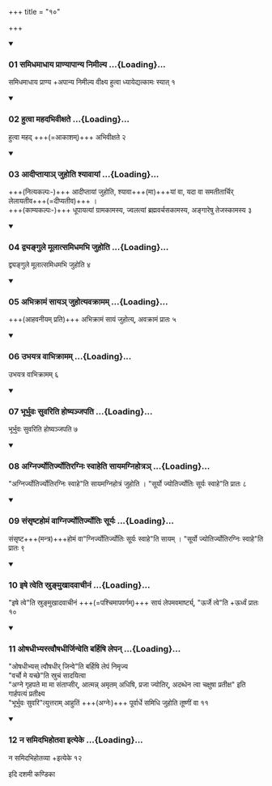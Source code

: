 +++
title = "१०"

+++

<div class="js_include" includetitle="true" newlevelforh1="3" unfilled="" url="/vedAH_yajuH/taittirIyam/sUtram/ApastambaH/shrautam/vishvAsa-prastutiH/06/10/01_samidhamAdhAya_prANyApAnya_nimIlya.md">
<details open><summary><h3>01 समिधमाधाय प्राण्यापान्य निमील्य ...{Loading}...</h3></summary>

समिधमाधाय प्राण्य +अपान्य निमील्य वीक्ष्य हुत्वा ध्यायेद्यत्कामः स्यात् १  

</details>
</div>


<div class="js_include" includetitle="true" newlevelforh1="3" unfilled="" url="/vedAH_yajuH/taittirIyam/sUtram/ApastambaH/shrautam/vishvAsa-prastutiH/06/10/02_hutvA_mahadabhivIxate.md">
<details open><summary><h3>02 हुत्वा महदभिवीक्षते ...{Loading}...</h3></summary>

हुत्वा महद् +++(=आकाशम्)+++ अभिवीक्षते २  

</details>
</div>


<div class="js_include" includetitle="true" newlevelforh1="3" unfilled="" url="/vedAH_yajuH/taittirIyam/sUtram/ApastambaH/shrautam/vishvAsa-prastutiH/06/10/03_AdIptAyA~n_juhoti_shyAvAyAM.md">
<details open><summary><h3>03 आदीप्तायाञ् जुहोति श्यावायां ...{Loading}...</h3></summary>

+++(नित्यकल्पः-)+++ आदीप्तायां जुहोति, श्यावा+++(मा)+++यां वा, यदा वा समतीतार्चिर् लेलायतीव+++(=दीप्यतीव)+++ ।  
+++(काम्यकल्पः-)+++ धूपायत्यां ग्रामकामस्य, ज्वलत्यां ब्रह्मवर्चसकामस्य, अङ्गारेषु तेजस्कामस्य ३  

</details>
</div>


<div class="js_include" includetitle="true" newlevelforh1="3" unfilled="" url="/vedAH_yajuH/taittirIyam/sUtram/ApastambaH/shrautam/vishvAsa-prastutiH/06/10/04_dvyangule_mUlAtsamidhamabhi_juhoti.md">
<details open><summary><h3>04 द्व्यङ्गुले मूलात्समिधमभि जुहोति ...{Loading}...</h3></summary>

द्व्यङ्गुले मूलात्समिधमभि जुहोति ४  

</details>
</div>


<div class="js_include" includetitle="true" newlevelforh1="3" unfilled="" url="/vedAH_yajuH/taittirIyam/sUtram/ApastambaH/shrautam/vishvAsa-prastutiH/06/10/05_abhikrAmaM_sAya~n_juhotyavakrAmam.md">
<details open><summary><h3>05 अभिक्रामं सायञ् जुहोत्यवक्रामम् ...{Loading}...</h3></summary>

+++(आहवनीयम् प्रति)+++ अभिक्रामं सायं जुहोत्य्, अवक्रामं प्रातः ५ 

</details>
</div>


<div class="js_include" includetitle="true" newlevelforh1="3" unfilled="" url="/vedAH_yajuH/taittirIyam/sUtram/ApastambaH/shrautam/vishvAsa-prastutiH/06/10/06_ubhayatra_vAbhikrAmam.md">
<details open><summary><h3>06 उभयत्र वाभिक्रामम् ...{Loading}...</h3></summary>

उभयत्र वाभिक्रामम् ६  

</details>
</div>


<div class="js_include" includetitle="true" newlevelforh1="3" unfilled="" url="/vedAH_yajuH/taittirIyam/sUtram/ApastambaH/shrautam/vishvAsa-prastutiH/06/10/07_bhUrbhuvaH_suvariti_hoShyanjapati.md">
<details open><summary><h3>07 भूर्भुवः सुवरिति होष्यञ्जपति ...{Loading}...</h3></summary>

भूर्भुवः सुवरिति होष्यञ्जपति ७  

</details>
</div>


<div class="js_include" includetitle="true" newlevelforh1="3" unfilled="" url="/vedAH_yajuH/taittirIyam/sUtram/ApastambaH/shrautam/vishvAsa-prastutiH/06/10/08_agnirjyotirjyotiragniH_svAheti_sAyamagnihotra~n.md">
<details open><summary><h3>08 अग्निर्ज्योतिर्ज्योतिरग्निः स्वाहेति सायमग्निहोत्रञ् ...{Loading}...</h3></summary>

"अग्निर्ज्योतिर्ज्योतिरग्निः स्वाहे"ति सायमग्निहोत्रं जुहोति । "सूर्यो ज्योतिर्ज्योतिः सूर्यः स्वाहे"ति प्रातः ८  

</details>
</div>


<div class="js_include" includetitle="true" newlevelforh1="3" unfilled="" url="/vedAH_yajuH/taittirIyam/sUtram/ApastambaH/shrautam/vishvAsa-prastutiH/06/10/09_saMsRShTahomaM_vAgnirjyotirjyotiH_sUryaH.md">
<details open><summary><h3>09 संसृष्टहोमं वाग्निर्ज्योतिर्ज्योतिः सूर्यः ...{Loading}...</h3></summary>

संसृष्ट+++(मन्त्र)+++होमं वा"ग्निर्ज्योतिर्ज्योतिः सूर्यः स्वाहे"ति सायम् । "सूर्यो ज्योतिर्ज्योतिरग्निः स्वाहे"ति प्रातः ९  

</details>
</div>


<div class="js_include" includetitle="true" newlevelforh1="3" unfilled="" url="/vedAH_yajuH/taittirIyam/sUtram/ApastambaH/shrautam/vishvAsa-prastutiH/06/10/10_iShe_tveti_sru~NmukhAdavAchInaM.md">
<details open><summary><h3>10 इषे त्वेति स्रुङ्मुखादवाचीनं ...{Loading}...</h3></summary>

"इषे त्वे"ति स्रुङ्मुखादवाचीनं +++(=पश्चिमापवर्गम्)+++ सायं लेपमवमार्ष्ट्य्, "ऊर्जे त्वे"ति +ऊर्ध्वं प्रातः १०  

</details>
</div>


<div class="js_include" includetitle="true" newlevelforh1="3" unfilled="" url="/vedAH_yajuH/taittirIyam/sUtram/ApastambaH/shrautam/vishvAsa-prastutiH/06/10/11_oShadhIbhyastvauShadhIrjinveti_barhiShi_lepan.md">
<details open><summary><h3>11 ओषधीभ्यस्त्वौषधीर्जिन्वेति बर्हिषि लेपन् ...{Loading}...</h3></summary>

"ओषधीभ्यस् त्वौषधीर् जिन्वे"ति बर्हिषि लेपं निमृज्य  
"वर्चो मे यच्छे"ति स्रुचं सादयित्वा  
"अग्ने गृहपते मा मा संताप्सीर्, आत्मन्न् अमृतम् अधिषि, प्रजा ज्योतिर्, अदब्धेन त्वा चक्षुषा प्रतीक्ष" इति गार्हपत्यं प्रतीक्ष्य  
"भूर्भुवः सुवरि"त्युत्तराम् आहुतिं +++(अग्नेः)+++ पूर्वार्धे समिधि जुहोति तूष्णीं वा ११   

</details>
</div>


<div class="js_include" includetitle="true" newlevelforh1="3" unfilled="" url="/vedAH_yajuH/taittirIyam/sUtram/ApastambaH/shrautam/vishvAsa-prastutiH/06/10/12_na_samidabhihotavA_ityeke.md">
<details open><summary><h3>12 न समिदभिहोतवा इत्येके ...{Loading}...</h3></summary>

न समिदभिहोतव्या +इत्येके १२  

</details>
</div>



  
इदि दशमी कण्डिका 

